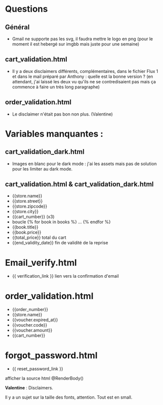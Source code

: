 # Questions
## Général
- Gmail ne supporte pas les svg, il faudra mettre le logo en png (pour le moment il est hebergé sur imgbb mais juste pour une semaine)

## cart_validation.html

- Il y a deux disclaimers différents, complémentaires, dans le fichier Flux 1 et dans le mail préparé par Anthony : quelle est la bonne version ? (en attendant, j'ai laissé les deux vu qu'ils ne se contredisaient pas mais ça commence à faire un très long paragraphe)

## order_validation.html

- Le disclaimer n'était pas bon non plus. (Valentine)

# Variables manquantes : 
## cart_validation_dark.html
- Images en blanc pour le dark mode : j'ai les assets mais pas de solution pour les limiter au dark mode.

## cart_validation.html & cart_validation_dark.html
- {{store.name}}
- {{store.street}}
- {{store.zipcode}}
- {{store.city}}
- {{cart_number}} (x3)
- boucle {% for book in books %} ... {% endfor %} 
- {{book.title}}
- {{book.price}}
- {{total_price}} total du cart
- {{end_validity_date}} fin de validité de la reprise

# Email_verify.html
- {{ verification_link }} lien vers la confirmation d'email

# order_validation.html
- {{order_number}}
- {{store.name}}
- {{voucher.expired_at}}
- {{voucher.code}}
- {{voucher.amount}} 
- {{cart_number}}

# forgot_password.html
- {{ reset_password_link }}

afficher la source html
@RenderBody()

**Valentine** : Disclaimers.

Il y a un sujet sur la taille des fonts, attention. Tout est en small.
